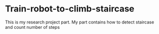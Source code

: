 # Train-robot-to-climb-staircase
This is my research project part. My part contains how to detect staircase and count number of steps
